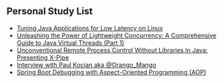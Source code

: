 ## Personal Study List
<!-- BLOG-POST-LIST:START -->
- [Tuning Java Applications for Low Latency on Linux](https://foojay.io/today/tuning-java-applications-for-low-latency-on-linux/)
- [Unleashing the Power of Lightweight Concurrency: A Comprehensive Guide to Java Virtual Threads &lpar;Part 1&rpar;](https://foojay.io/today/unleashing-the-power-of-lightweight-concurrency-a-comprehensive-guide-to-java-virtual-threads-part-1/)
- [Unconventional Remote Process Control Without Libraries In Java: Presenting X-Pipe](https://foojay.io/today/presenting-xpipe/)
- [Interview with Paul Kocian aka @Orango_Mango](https://foojay.io/today/interview-with-paul-kocian-aka-orango_mango/)
- [Spring Boot Debugging with Aspect-Oriented Programming &lpar;AOP&rpar;](https://foojay.io/today/spring-boot-debugging-with-aspect-oriented-programming-aop/)
<!-- BLOG-POST-LIST:END -->  
